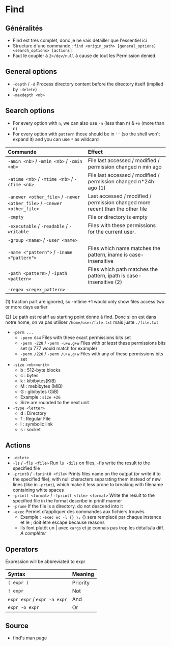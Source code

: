 # Find

## Généralités

* Find est très complet, donc je ne vais détailler que l'essentiel ici
* Structure d'une commande : `find <origin_path> [general_options] <search_options> [actions]`
* Faut le coupler à `2>/dev/null` à cause de tout les Permission denied.

## General options

* `-depth` / `-d` Process directory content before the directory itself \(implied by `-delete`\)
* `-maxdepth <nb>`

## Search options

* For every option with `n`, we can also use `-n` \(less than n\) & `+n` \(more than n\)
* For every option with `pattern` those should be in `''` \(so the shell won't expand it\) and you can use `*` as wildcard

| Commande | Effect |
| :--- | :--- |
| `-amin <nb>` / `-mmin <nb>` / `-cmin <nb>` | File last accessed / modified / permission changed n min ago |
| `-atime <nb>` / `-mtime <nb>` / `-ctime <nb>` | File last accessed / modified / permission changed n\*24h ago \(1\) |
| `-anewer <other_file>` / `-newer <other_file>` / `-cnewer <other_file>` | Last accessed / modified / permission changed more recent than the other file |
| `-empty` | File or directory is empty |
| `-executable` / `-readable` / `-writable` | Files with these permissions for the current user. |
| `-group <name>` / `-user <name>` |  |
| `-name <"pattern">` / `-iname <"pattern">` | Files which name matches the pattern, iname is case-insensitive |
| `-path <pattern>` / `-ipath <pattern>` | Files which path matches the pattern, ipath is case-insensitive \(2\) |
| `-regex <regex_pattern>` |  |

\(1\) fraction part are ignored, so -mtime +1 would only show files access two or more days earlier

\(2\) Le path est relatif au starting point donné à find. Donc si on est dans notre home, on va pas utiliser `/home/user/file.txt` mais juste `./file.txt`

* `-perm ...`
  * `-perm 644` Files with these exact permissions bits set
  * `-perm -220` / `-perm -u+w,g+w` Files with _at least_ these permissions bits set \(a 777 would match for example\)
  * `-perm /220` / `-perm /u+w,g+w` Files with any of these permissions bits set
* `-size <nb><unit>`
  * b : 512-byte blocks
  * c : bytes
  * k : kibibytes\(KiB\)
  * M : mebibytes \(MiB\)
  * G : gibibytes \(GiB\)
  * Example : `size +2G`
  * Size are rounded to the next unit
* `-type <letter>`
  * d : Directory
  * f : Regular File
  * l : symbolic link
  * s : socket

## Actions

* `-delete`
* `-ls` / `-fls <file>` Run `ls -dils` on files, -fls write the result to the specified file
* `-print0` / `-fprint0 <file>` Prints files name on the output \(or write it to the specified file\), with null characters separating them instead of new lines \(like in `-print`\), which make it less prone to breaking with filename containing white spaces
* `-printf <format>` / `-fprintf <file> <format>` Write the result to the specified file in the format describe in printf manner
* `-prune` If the file is a directory, do not descend into it
* `-exec` Permet d'appliquer des commandes aux fichiers trouvés
  * Exemple : `-exec wc -l {} \;` {} sera remplacé par chaque instance et le ; doit être escape because reasons
  * Ils font plutôt un \| avec `xargs` et je connais pas trop les détails/la diff. _A compléter_

## Operators

Expression will be abbreviated to expr

| Syntax | Meaning |
| :--- | :--- |
| `( expr )` | Priority |
| `! expr` | Not |
| `expr expr` / `expr -a expr` | And |
| `expr -o expr` | Or |

## Source

* find's man page

